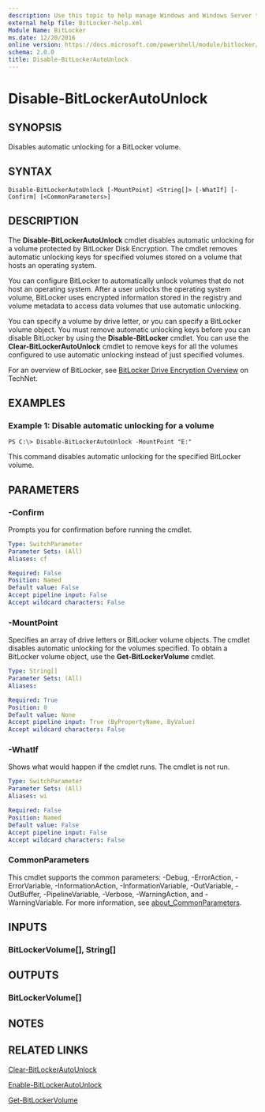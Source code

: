```yaml
---
description: Use this topic to help manage Windows and Windows Server technologies with Windows PowerShell.
external help file: BitLocker-help.xml
Module Name: BitLocker
ms.date: 12/20/2016
online version: https://docs.microsoft.com/powershell/module/bitlocker/disable-bitlockerautounlock?view=windowsserver2016-ps&wt.mc_id=ps-gethelp
schema: 2.0.0
title: Disable-BitLockerAutoUnlock
---
```


# Disable-BitLockerAutoUnlock

## SYNOPSIS
Disables automatic unlocking for a BitLocker volume.

## SYNTAX

```
Disable-BitLockerAutoUnlock [-MountPoint] <String[]> [-WhatIf] [-Confirm] [<CommonParameters>]
```

## DESCRIPTION
The **Disable-BitLockerAutoUnlock** cmdlet disables automatic unlocking for a volume protected by BitLocker Disk Encryption.
The cmdlet removes automatic unlocking keys for specified volumes stored on a volume that hosts an operating system.

You can configure BitLocker to automatically unlock volumes that do not host an operating system.
After a user unlocks the operating system volume, BitLocker uses encrypted information stored in the registry and volume metadata to access data volumes that use automatic unlocking.

You can specify a volume by drive letter, or you can specify a BitLocker volume object.
You must remove automatic unlocking keys before you can disable BitLocker by using the **Disable-BitLocker** cmdlet.
You can use the **Clear-BitLockerAutoUnlock** cmdlet to remove keys for all the volumes configured to use automatic unlocking instead of just specified volumes.

For an overview of BitLocker, see [BitLocker Drive Encryption Overview](https://technet.microsoft.com/en-us/library/cc732774.aspx) on TechNet.

## EXAMPLES

### Example 1: Disable automatic unlocking for a volume
```
PS C:\> Disable-BitLockerAutoUnlock -MountPoint "E:"
```

This command disables automatic unlocking for the specified BitLocker volume.

## PARAMETERS

### -Confirm
Prompts you for confirmation before running the cmdlet.

```yaml
Type: SwitchParameter
Parameter Sets: (All)
Aliases: cf

Required: False
Position: Named
Default value: False
Accept pipeline input: False
Accept wildcard characters: False
```

### -MountPoint
Specifies an array of drive letters or BitLocker volume objects.
The cmdlet disables automatic unlocking for the volumes specified.
To obtain a BitLocker volume object, use the **Get-BitLockerVolume** cmdlet.

```yaml
Type: String[]
Parameter Sets: (All)
Aliases: 

Required: True
Position: 0
Default value: None
Accept pipeline input: True (ByPropertyName, ByValue)
Accept wildcard characters: False
```

### -WhatIf
Shows what would happen if the cmdlet runs.
The cmdlet is not run.

```yaml
Type: SwitchParameter
Parameter Sets: (All)
Aliases: wi

Required: False
Position: Named
Default value: False
Accept pipeline input: False
Accept wildcard characters: False
```

### CommonParameters
This cmdlet supports the common parameters: -Debug, -ErrorAction, -ErrorVariable, -InformationAction, -InformationVariable, -OutVariable, -OutBuffer, -PipelineVariable, -Verbose, -WarningAction, and -WarningVariable. For more information, see [about_CommonParameters](https://go.microsoft.com/fwlink/?LinkID=113216).

## INPUTS

### BitLockerVolume[], String[]

## OUTPUTS

### BitLockerVolume[]

## NOTES

## RELATED LINKS

[Clear-BitLockerAutoUnlock](./Clear-BitLockerAutoUnlock.md)

[Enable-BitLockerAutoUnlock](./Enable-BitLockerAutoUnlock.md)

[Get-BitLockerVolume](./Get-BitLockerVolume.md)

